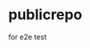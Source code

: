 # publicrepo
for e2e test






















































































































































































































































































































































































































































































































































































































































































































































































































































































































































































































































































































































































































































































































































































































